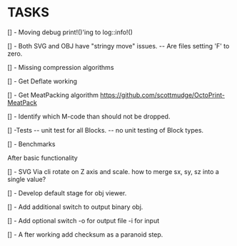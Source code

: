 # TASKS

[] - Moving debug print!()'ing to log::info!()

[] - Both SVG and OBJ have "stringy move" issues.
       -- Are files setting 'F' to zero.

[] - Missing compression algorithms

[] - Get Deflate working

[] - Get MeatPacking algorithm
    <https://github.com/scottmudge/OctoPrint-MeatPack>

[] - Identify which M-code than should not be dropped.

[] -Tests
     -- unit test for all Blocks.
     -- no unit testing of Block types.

[] - Benchmarks

After basic functionality

[] - SVG Via cli rotate on Z axis and scale.
     how to merge sx, sy, sz into a single value?

[] - Develop default stage for obj viewer.

[] - Add additional switch to output binary obj.

[] - Add optional switch -o for output file -i for input

[] - A fter working add checksum as a paranoid step.
